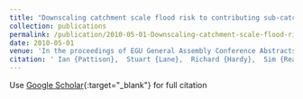 ```yaml
---
title: "Downscaling catchment scale flood risk to contributing sub-catchments to determine the optimum location for flood management."
collection: publications
permalink: /publication/2010-05-01-Downscaling-catchment-scale-flood-risk-to-contributing-sub-catchments-to-determine-the-optimum-location-for-flood-management
date: 2010-05-01
venue: 'In the proceedings of EGU General Assembly Conference Abstracts'
citation: ' Ian {Pattison},  Stuart {Lane},  Richard {Hardy},  Sim {Reaney}, &quot;Downscaling catchment scale flood risk to contributing sub-catchments to determine the optimum location for flood management..&quot; In the proceedings of EGU General Assembly Conference Abstracts, 2010.'
---
```

Use [Google Scholar](https://scholar.google.com/scholar?q=Downscaling+catchment+scale+flood+risk+to+contributing+sub+catchments+to+determine+the+optimum+location+for+flood+management.){:target="_blank"} for full citation